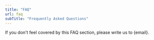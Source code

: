 ```yaml
---
title: "FAQ"
url: faq
subTitle: "Frequently Asked Questions"
---
```

If you don't feel covered by this FAQ section, please write us to {email}. 
